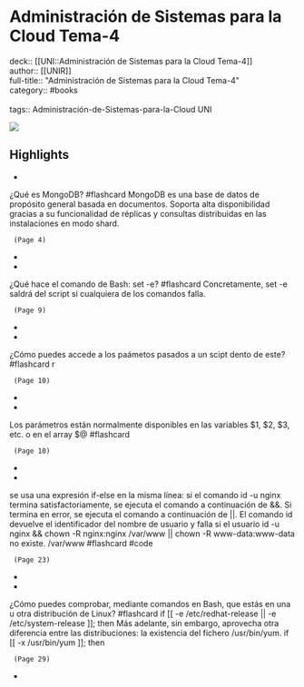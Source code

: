 # Administración de Sistemas para la Cloud Tema-4

deck:: [[UNI::Administración de Sistemas para la Cloud Tema-4]]\
author:: [[UNIR]]\
full-title:: "Administración de Sistemas para la Cloud Tema-4"\
category:: #books\
\
tags:: Administración-de-Sistemas-para-la-Cloud UNI  

![](https://readwise-assets.s3.amazonaws.com/media/uploaded_book_covers/profile_22942/078b3e08-d0f7-4a89-a8d3-db59beea9618.jpg)

## Highlights
- 
 ¿Qué es MongoDB? #flashcard 
    MongoDB es una base de datos de propósito general basada en documentos. Soporta alta disponibilidad gracias a su funcionalidad de réplicas y consultas distribuidas en las instalaciones en modo shard.

     (Page 4)
-
- 
 ¿Qué hace el comando de Bash: set -e? #flashcard 
    Concretamente, set -e saldrá del script si cualquiera de los comandos falla.

     (Page 9)
-
- 
 ¿Cómo puedes accede a los paámetos pasados a un scipt dento de este? #flashcard 
    r

     (Page 10)
-
- 

Los parámetros están normalmente disponibles en las variables $1, $2, $3, etc. o en el array $@ #flashcard 


     (Page 10)
-
- 

se usa una expresión if-else en la misma línea: si el comando id -u nginx termina satisfactoriamente, se ejecuta el comando a continuación de &&. Si termina en error, se ejecuta el comando a continuación de ||. El comando id devuelve el identificador del nombre de usuario y falla si el usuario id -u nginx && chown -R nginx:nginx /var/www || chown -R www-data:www-data no existe. /var/www #flashcard  #code 


     (Page 23)
-
- 
 ¿Cómo puedes comprobar, mediante comandos en Bash, que estás en una u otra distribución de Linux? #flashcard 
    if [[ -e /etc/redhat-release || -e /etc/system-release ]]; then Más adelante, sin embargo, aprovecha otra diferencia entre las distribuciones: la existencia del fichero /usr/bin/yum. if [[ -x /usr/bin/yum ]]; then

     (Page 29)
-
